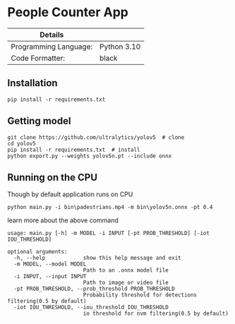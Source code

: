# People Counter App

| Details            |              |
|-----------------------|---------------|
| Programming Language: |  Python 3.10 |
| Code Formatter: |  black |



## Installation
```
pip install -r requirements.txt
```

## Getting model

```
git clone https://github.com/ultralytics/yolov5  # clone
cd yolov5
pip install -r requirements.txt  # install
python export.py --weights yolov5n.pt --include onnx
```

## Running on the CPU

Though by default application runs on CPU

```
python main.py -i bin\padestrians.mp4 -m bin\yolov5n.onnx -pt 0.4
```

learn more about the above command 

```
usage: main.py [-h] -m MODEL -i INPUT [-pt PROB_THRESHOLD] [-iot IOU_THRESHOLD]

optional arguments:
  -h, --help            show this help message and exit
  -m MODEL, --model MODEL
                        Path to an .onnx model file
  -i INPUT, --input INPUT
                        Path to image or video file
  -pt PROB_THRESHOLD, --prob_threshold PROB_THRESHOLD
                        Probability threshold for detections filtering(0.5 by default)
  -iot IOU_THRESHOLD, --iou_threshold IOU_THRESHOLD
                        io threshold for nvm filtering(0.5 by default)
```